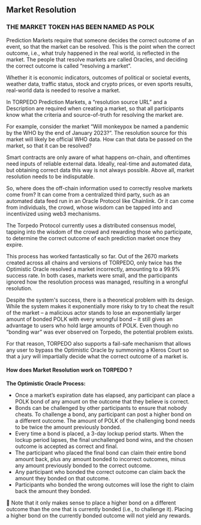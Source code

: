 
## Market Resolution 
### THE MARKET TOKEN HAS BEEN NAMED AS **POLK**

Prediction Markets require that someone decides the correct outcome of an event, so that the market can be resolved. This is the point when the correct outcome, i.e., what truly happened in the real world, is reflected in the market. The people that resolve markets are called Oracles, and deciding the correct outcome is called “resolving a market”.

Whether it is economic indicators, outcomes of political or societal events, weather data, traffic status, stock and crypto prices, or even sports results, real-world data is needed to resolve a market.

In TORPEDO Prediction Markets, a “resolution source URL” and a Description are required when creating a market, so that all participants know what the criteria and source-of-truth for resolving the market are.

For example, consider the market “Will monkeypox be named a pandemic by the WHO by the end of January 2023?”. The resolution source for this market will likely be official WHO data. How can that data be passed on the market, so that it can be resolved?

Smart contracts are only aware of what happens on-chain, and oftentimes need inputs of reliable external data. Ideally, real-time and automated data, but obtaining correct data this way is not always possible. Above all, market resolution needs to be indisputable.

So, where does the off-chain information used to correctly resolve markets come from? It can come from a centralized third party, such as an automated data feed run in an Oracle Protocol like Chainlink. Or it can come from individuals, the crowd, whose wisdom can be tapped into and incentivized using web3 mechanisms.

The Torpedo Protocol currently uses a distributed consensus model, tapping into the wisdom of the crowd and rewarding those who participate, to determine the correct outcome of each prediction market once they expire. 

This process has worked fantastically so far. Out of the 2670 markets created across all chains and versions of TORPEDO, only twice has the Optimistic Oracle resolved a market incorrectly, amounting to a 99.9% success rate. In both cases, markets were small, and the participants ignored how the resolution process was managed, resulting in a wrongful resolution.

Despite the system's success, there is a theoretical problem with its design. While the system makes it exponentially more risky to try to cheat the result of the market – a malicious actor stands to lose an exponentially larger amount of bonded POLK with every wrongful bond – it still gives an advantage to users who hold large amounts of POLK. Even though no “bonding war” was ever observed on Torpedo, the potential problem exists.

For that reason, TORPEDO also supports a fail-safe mechanism that allows any user to bypass the Optimistic Oracle by summoning a Kleros Court so that a jury will impartially decide what the correct outcome of a market is.

#### How does Market Resolution work on TORPEDO ?

**The Optimistic Oracle Process:**
- Once a market’s expiration date has elapsed, any participant can place a POLK bond of any amount on the outcome that they believe is correct.
- Bonds can be challenged by other participants to ensure that nobody cheats. To challenge a bond, any participant can post a higher bond on a different outcome. The amount of POLK of the challenging bond needs to be twice the amount previously bonded.
- Every time a bond is placed, a 3-day lockup period starts. When the lockup period lapses, the final unchallenged bond wins, and the chosen outcome is accepted as correct and final.
- The participant who placed the final bond can claim their entire bond amount back, plus any amount bonded to incorrect outcomes, minus any amount previously bonded to the correct outcome.
- Any participant who bonded the correct outcome can claim back the amount they bonded on that outcome.
- Participants who bonded the wrong outcomes will lose the right to claim back the amount they bonded.

🚨 Note that it only makes sense to place a higher bond on a different outcome than the one that is currently bonded (i.e., to challenge it). Placing a higher bond on the currently bonded outcome will not yield any rewards.


